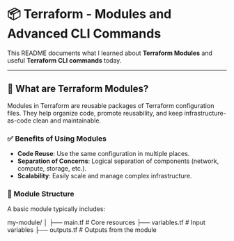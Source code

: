 
# 📦 Terraform - Modules and Advanced CLI Commands

This README documents what I learned about **Terraform Modules** and useful **Terraform CLI commands** today.

---

## 📁 What are Terraform Modules?

Modules in Terraform are reusable packages of Terraform configuration files. They help organize code, promote reusability, and keep infrastructure-as-code clean and maintainable.

### ✅ Benefits of Using Modules

- **Code Reuse**: Use the same configuration in multiple places.
- **Separation of Concerns**: Logical separation of components (network, compute, storage, etc.).
- **Scalability**: Easily scale and manage complex infrastructure.

### 🧱 Module Structure

A basic module typically includes:

my-module/
│
├── main.tf # Core resources
├── variables.tf # Input variables
├── outputs.tf # Outputs from the module
